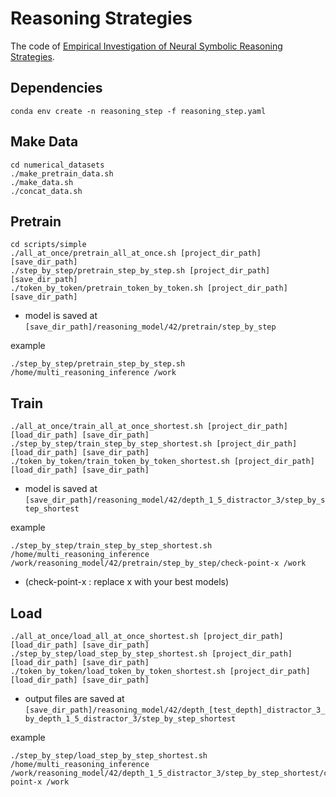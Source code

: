 # Reasoning Strategies
The code of [Empirical Investigation of Neural Symbolic Reasoning Strategies]().

## Dependencies
```
conda env create -n reasoning_step -f reasoning_step.yaml
```

## Make Data
```
cd numerical_datasets
./make_pretrain_data.sh
./make_data.sh
./concat_data.sh
```

## Pretrain 
```
cd scripts/simple
./all_at_once/pretrain_all_at_once.sh [project_dir_path] [save_dir_path]
./step_by_step/pretrain_step_by_step.sh [project_dir_path] [save_dir_path]
./token_by_token/pretrain_token_by_token.sh [project_dir_path] [save_dir_path]
```
- model is saved at `[save_dir_path]/reasoning_model/42/pretrain/step_by_step`

example
```
./step_by_step/pretrain_step_by_step.sh /home/multi_reasoning_inference /work
```

## Train
```
./all_at_once/train_all_at_once_shortest.sh [project_dir_path] [load_dir_path] [save_dir_path] 
./step_by_step/train_step_by_step_shortest.sh [project_dir_path] [load_dir_path] [save_dir_path] 
./token_by_token/train_token_by_token_shortest.sh [project_dir_path] [load_dir_path] [save_dir_path] 
```
- model is saved at `[save_dir_path]/reasoning_model/42/depth_1_5_distractor_3/step_by_step_shortest`

example
```
./step_by_step/train_step_by_step_shortest.sh /home/multi_reasoning_inference /work/reasoning_model/42/pretrain/step_by_step/check-point-x /work
```
- (check-point-x : replace x with your best models)

## Load
```
./all_at_once/load_all_at_once_shortest.sh [project_dir_path] [load_dir_path] [save_dir_path]
./step_by_step/load_step_by_step_shortest.sh [project_dir_path] [load_dir_path] [save_dir_path]
./token_by_token/load_token_by_token_shortest.sh [project_dir_path] [load_dir_path] [save_dir_path]
```
- output files are saved at `[save_dir_path]/reasoning_model/42/depth_[test_depth]_distractor_3_by_depth_1_5_distractor_3/step_by_step_shortest`

example
```
./step_by_step/load_step_by_step_shortest.sh /home/multi_reasoning_inference /work/reasoning_model/42/depth_1_5_distractor_3/step_by_step_shortest/check-point-x /work 
```
